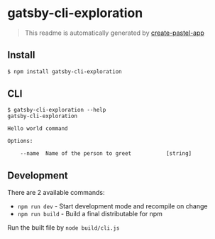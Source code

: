 # gatsby-cli-exploration

> This readme is automatically generated by [create-pastel-app](https://github.com/vadimdemedes/create-pastel-app)


## Install

```bash
$ npm install gatsby-cli-exploration
```


## CLI

```
$ gatsby-cli-exploration --help
gatsby-cli-exploration

Hello world command

Options:

	--name  Name of the person to greet           [string]
```


## Development

There are 2 available commands:

- `npm run dev` - Start development mode and recompile on change
- `npm run build` - Build a final distributable for npm

Run the built file by `node build/cli.js`

